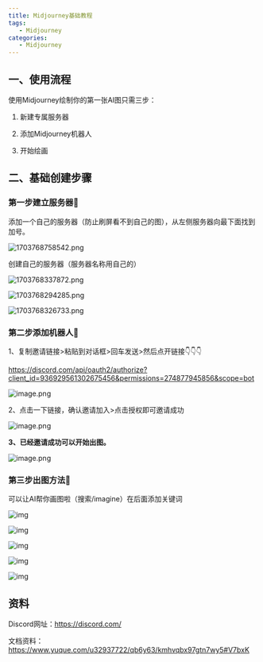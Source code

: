 ```yaml
---
title: Midjourney基础教程
tags:
   - Midjourney
categories:
   - Midjourney
---
```




## 一、使用流程

使用Midjourney绘制你的第一张AI图只需三步：

1. 新建专属服务器

2. 添加Midjourney机器人

3. 开始绘画




## 二、基础创建步骤

### 第一步建立服务器🎨

添加一个自己的服务器（防止刷屏看不到自己的图），从左侧服务器向最下面找到加号。

![1703768758542.png](0_Midjourney基础教程.assets/1703768758542.png)

创建自己的服务器（服务器名称用自己的） 

![1703768337872.png](0_Midjourney基础教程.assets/1703768337872.png)



![1703768294285.png](0_Midjourney基础教程.assets/1703768294285.png)





![1703768326733.png](0_Midjourney基础教程.assets/1703768326733.png)

### 第二步添加机器人🎨

1、复制邀请链接>粘贴到对话框>回车发送>然后点开链接👇👇👇

https://discord.com/api/oauth2/authorize?client_id=936929561302675456&permissions=274877945856&scope=bot

![image.png](0_Midjourney基础教程.assets/image.png)

2、点击一下链接，确认邀请加入>点击授权即可邀请成功

![image.png](0_Midjourney基础教程.assets/image-1717346468459.png)

**3、已经邀请成功可以开始出图。**

![image.png](0_Midjourney基础教程.assets/image-1717346486707.png)

### 第三步出图方法🎨

可以让AI帮你画图啦（搜索/imagine）在后面添加关键词

![img](https://cdn.nlark.com/yuque/0/2023/png/34410982/1682907363917-a138736b-5ea0-488d-b438-99592490c078.png?x-oss-process=image%2Fformat%2Cwebp%2Fresize%2Cw_845%2Climit_0)



![img](https://cdn.nlark.com/yuque/0/2023/png/34410982/1682907370834-2c5e72db-5352-42bd-b896-0e7eee268dc7.png?x-oss-process=image%2Fformat%2Cwebp%2Fresize%2Cw_848%2Climit_0)



![img](https://cdn.nlark.com/yuque/0/2023/png/34410982/1682907379959-84c39be4-7e71-44de-a578-cac2819019f7.png?x-oss-process=image%2Fformat%2Cwebp%2Fresize%2Cw_846%2Climit_0)



![img](https://cdn.nlark.com/yuque/0/2023/png/34410982/1682907392812-a8840aac-0949-4f10-a117-9dd9c4651a14.png?x-oss-process=image%2Fformat%2Cwebp%2Fresize%2Cw_848%2Climit_0)



![img](https://cdn.nlark.com/yuque/0/2023/png/34410982/1682907399603-91b7d13b-2eb4-4f57-911a-7d71fa1d929e.png?x-oss-process=image%2Fformat%2Cwebp%2Fresize%2Cw_848%2Climit_0)







## 资料

Discord网址：https://discord.com/

文档资料：https://www.yuque.com/u32937722/qb6y63/kmhvqbx97gtn7wy5#V7bxK

